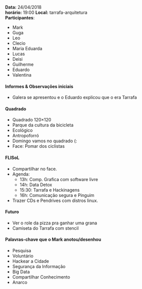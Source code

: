 __Data:__ 24/04/2018  
__horário:__ 19:00
__Local:__ tarrafa-arquitetura  
__Participantes__:  

- Mark
- Guga
- Leo
- Clecio
- Maria Eduarda
- Lucas
- Deisi
- Guilherme
- Eduardo
- Valentina

#### Informes & Observações iniciais

- Galera se apresentou e o Eduardo explicou que o era Tarrafa

#### Quadrado

- Quadrado 120×120
- Parque da cultura da bicicleta
- Ecológico
- Antropoforró
- Domingo vamos no quadrado (:
- Face: Pomar dos ciclistas

#### FLISoL

- Compartilhar no face.
- Agenda: 
	- 13h: Comp. Grafica com software livre
	- 14h: Data Detox
	- 15:30: Tarrafa e Hackinagens
	- 16h: Comunicação segura e Pinguim
- Trazer CDs e Pendrives com distros linux.

#### Futuro
- Ver o role da pizza pra ganhar uma grana
- Camiseta do Tarrafa com stencil

#### Palavras-chave que o Mark anotou/desenhou
- Pesquisa
- Voluntário
- Hackear a Cidade
- Segurança da Informação
- Big Data
- Compartilhar Conhecimento
- Anarco